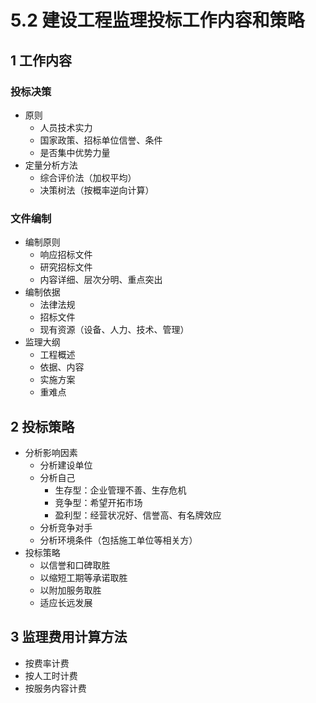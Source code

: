 # 5.2 建设工程监理投标工作内容和策略

## 1 工作内容

### 投标决策
* 原则
    - 人员技术实力
    - 国家政策、招标单位信誉、条件
    - 是否集中优势力量
* 定量分析方法
    - 综合评价法（加权平均）
    - 决策树法（按概率逆向计算）

### 文件编制
* 编制原则
    - 响应招标文件
    - 研究招标文件
    - 内容详细、层次分明、重点突出
* 编制依据
    - 法律法规
    - 招标文件
    - 现有资源（设备、人力、技术、管理）
* 监理大纲
    - 工程概述
    - 依据、内容
    - 实施方案
    - 重难点

## 2 投标策略
* 分析影响因素
    - 分析建设单位
    - 分析自己
        - 生存型：企业管理不善、生存危机
        - 竞争型：希望开拓市场
        - 盈利型：经营状况好、信誉高、有名牌效应
    - 分析竞争对手
    - 分析环境条件（包括施工单位等相关方）
* 投标策略
    - 以信誉和口碑取胜
    - 以缩短工期等承诺取胜
    - 以附加服务取胜
    - 适应长远发展

## 3 监理费用计算方法
* 按费率计费
* 按人工时计费
* 按服务内容计费